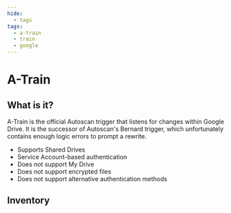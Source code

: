 ```yaml
---
hide:
  - tags
tags:
  - a-train
  - train
  - google
---
```


# A-Train

## What is it?

A-Train is the official Autoscan trigger that listens for changes within Google Drive. It is the successor of Autoscan's Bernard trigger, which unfortunately contains enough logic errors to prompt a rewrite.

- Supports Shared Drives
- Service Account-based authentication
- Does not support My Drive
- Does not support encrypted files
- Does not support alternative authentication methods

## Inventory
<!-- BEGIN SALTBOX MANAGED VARIABLES SECTION -->
<!-- END SALTBOX MANAGED VARIABLES SECTION -->
